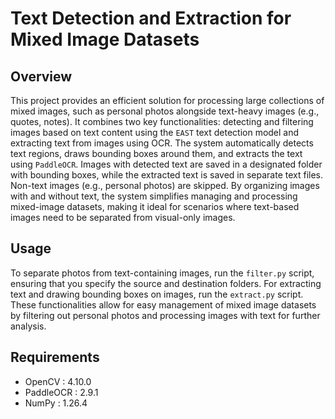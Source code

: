 # Text Detection and Extraction for Mixed Image Datasets

## Overview

This project provides an efficient solution for processing large collections of mixed images, such as personal photos alongside text-heavy images (e.g., quotes, notes). It combines two key functionalities: detecting and filtering images based on text content using the `EAST` text detection model and extracting text from images using OCR. The system automatically detects text regions, draws bounding boxes around them, and extracts the text using `PaddleOCR`. Images with detected text are saved in a designated folder with bounding boxes, while the extracted text is saved in separate text files. Non-text images (e.g., personal photos) are skipped. By organizing images with and without text, the system simplifies managing and processing mixed-image datasets, making it ideal for scenarios where text-based images need to be separated from visual-only images.

## Usage

To separate photos from text-containing images, run the `filter.py` script, ensuring that you specify the source and destination folders. For extracting text and drawing bounding boxes on images, run the `extract.py` script. These functionalities allow for easy management of mixed image datasets by filtering out personal photos and processing images with text for further analysis.


## Requirements

- OpenCV : 4.10.0
- PaddleOCR : 2.9.1
- NumPy : 1.26.4
